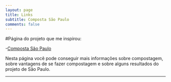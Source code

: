 ```yaml
---
layout: page
title: Links
subtitle: Composta São Paulo
comments: false
---
```


#Página do projeto que me inspirou:

-[Composta São Paulo](https://compostasaopaulo.moradadafloresta.eco.br/resultados2014/home)

Nesta página você pode conseguir mais informações sobre compostagem, sobre vantagens de se fazer compostagem e sobre alguns resultados do projeto de São Paulo. 

---
